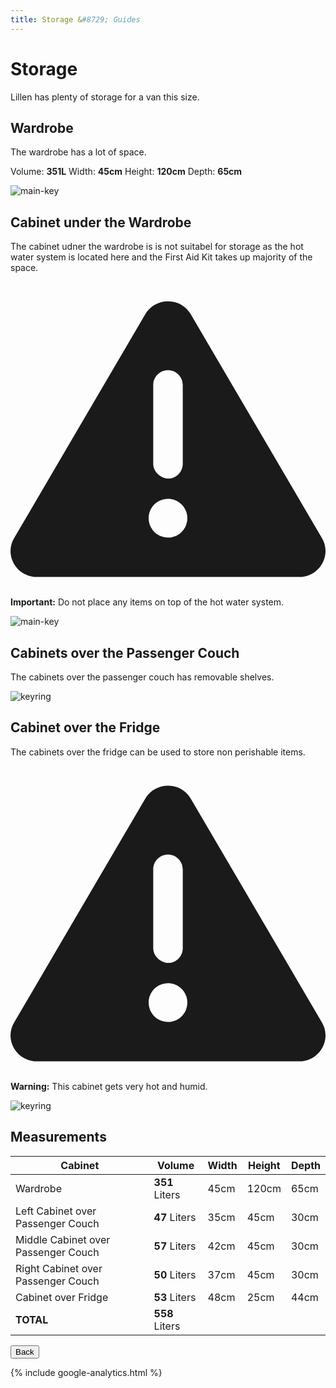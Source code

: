 ```yaml
---
title: Storage &#8729; Guides 
---
```


<link href="../styles/custom.css" rel="stylesheet" />
<link rel="stylesheet" href="https://cdn.jsdelivr.net/npm/bootstrap@4.6.1/dist/css/bootstrap.min.css" integrity="sha384-zCbKRCUGaJDkqS1kPbPd7TveP5iyJE0EjAuZQTgFLD2ylzuqKfdKlfG/eSrtxUkn" crossorigin="anonymous">

# Storage
Lillen has plenty of storage for a van this size.

## Wardrobe
The wardrobe has a lot of space.

Volume: **351L** Width: **45cm** Height: **120cm** Depth: **65cm**

![main-key](images/storage-wardrobe.jpg)

## Cabinet under the Wardrobe
The cabinet udner the wardrobe is is not suitabel for storage as the hot water system is located here and the First Aid Kit 
takes up majority of the space.

<div class="alert alert-danger">
    <svg class="svg-inline--fa fa-triangle-exclamation fa-w-16" aria-hidden="true" focusable="false" data-prefix="fas" data-icon="triangle-exclamation" role="img" xmlns="http://www.w3.org/2000/svg" viewBox="0 0 512 512"><path fill="currentColor" d="M506.3 417l-213.3-364c-16.33-28-57.54-28-73.98 0l-213.2 364C-10.59 444.9 9.849 480 42.74 480h426.6C502.1 480 522.6 445 506.3 417zM232 168c0-13.25 10.75-24 24-24S280 154.8 280 168v128c0 13.25-10.75 24-23.1 24S232 309.3 232 296V168zM256 416c-17.36 0-31.44-14.08-31.44-31.44c0-17.36 14.07-31.44 31.44-31.44s31.44 14.08 31.44 31.44C287.4 401.9 273.4 416 256 416z"/></svg>  
    <strong>Important:</strong> Do not place any items on top of the hot water system.
</div>

![main-key](images/storage-cabinet-wardrobe.jpg)


## Cabinets over the Passenger Couch

The cabinets over the passenger couch has removable shelves.

![keyring](images/storage-cabinets-passenger.jpg)

## Cabinet over the Fridge

The cabinets over the fridge can be used to store non perishable items. 

<div class="alert alert-warning">
    <svg class="svg-inline--fa fa-triangle-exclamation fa-w-16" aria-hidden="true" focusable="false" data-prefix="fas" data-icon="triangle-exclamation" role="img" xmlns="http://www.w3.org/2000/svg" viewBox="0 0 512 512"><path fill="currentColor" d="M506.3 417l-213.3-364c-16.33-28-57.54-28-73.98 0l-213.2 364C-10.59 444.9 9.849 480 42.74 480h426.6C502.1 480 522.6 445 506.3 417zM232 168c0-13.25 10.75-24 24-24S280 154.8 280 168v128c0 13.25-10.75 24-23.1 24S232 309.3 232 296V168zM256 416c-17.36 0-31.44-14.08-31.44-31.44c0-17.36 14.07-31.44 31.44-31.44s31.44 14.08 31.44 31.44C287.4 401.9 273.4 416 256 416z"/></svg>  
    <strong>Warning:</strong> This cabinet gets very hot and humid.
</div>

![keyring](images/storage-cabinet-fridge.jpg)


## Measurements 

| Cabinet | Volume | Width | Height | Depth |
|---|---|---|---|---|
| Wardrobe | **351** Liters | 45cm | 120cm | 65cm |
| Left Cabinet over Passenger Couch | **47** Liters | 35cm | 45cm | 30cm |
| Middle Cabinet over Passenger Couch| **57** Liters | 42cm | 45cm | 30cm |
| Right Cabinet over Passenger Couch | **50** Liters | 37cm | 45cm | 30cm |
| Cabinet over Fridge | **53** Liters | 48cm | 25cm | 44cm |
| **TOTAL** | **558** Liters |


<a href="/#guides"><button class="nav-button"><i class="arrow arrow-left"></i> Back</button></a>

{% include google-analytics.html %}